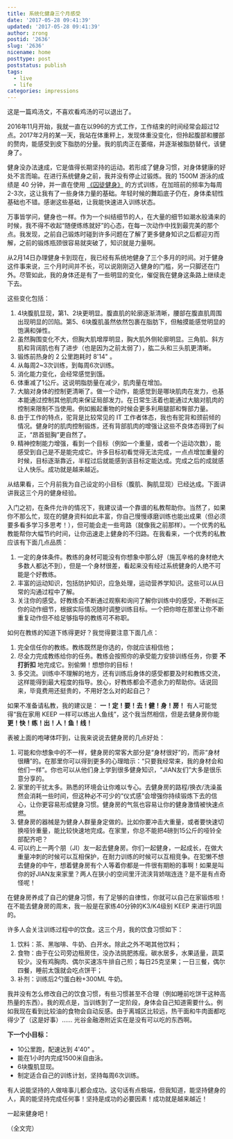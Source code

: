 ```yaml
---
title: 系统化健身三个月感受
date: '2017-05-28 09:41:39'
updated: '2017-05-28 09:41:39'
author: zrong
postid: '2636'
slug: '2636'
nicename: home
posttype: post
poststatus: publish
tags:
  - live
  - life
categories: impressions
---
```


这是一篇鸡汤文，不喜欢看鸡汤的可以退出了。

2016年11月开始，我就一直在以996的方式工作，工作结束的时间经常会超过12点。2017年2月的某一天，我站在体重秤上，发现体重没变化，但拎起腹部和腰部的赘肉，能感受到皮下脂肪的分量。我的肌肉正在萎缩，并逐渐被脂肪替代，该健身了。

<!--more-->

健身没办法速成，它是值得长期坚持的运动。若形成了健身习惯，对身体健康的好处不言而喻。在进行系统健身之前，我并没有停止过锻炼。我的 1500M 游泳的成绩是 40 分钟，并一直在使用 [《囚徒健身》][1] 的方式训练，在加班前的频率为每周2-3次，这让我有了一些身体力量的基础。年轻时候的舞蹈底子仍在，身体柔韧性基础也不错。感谢这些基础，让我能快速进入训练状态。

万事皆学问，健身也一样。作为一个纠结细节的人，在大量的细节如潮水般涌来的时候，我不得不收起“随便练练就好”的心态，在每一次动作中找到最完美的那个点。我发现，之前自己锻炼时碰到许多问题在了解了更多健身知识之后都迎刃而解，之前的锻炼瓶颈很容易就突破了，知识就是力量啊。

从2月14日办理健身卡到现在，我已经有系统地健身了三个多月的时间。对于健身这件事来说，三个月时间并不长，可以说刚刚迈入健身的门槛，另一只脚还在门外。尽管如此，我的身体还是有了一些明显的变化，催促我在健身这条路上继续走下去。

这些变化包括：

1. 4块腹肌显现，第1、2块更明显。腹直肌的轮廓逐渐清晰，腰部在腹直肌周围出现明显的凹陷。第5、6块腹肌虽然依然包裹在脂肪下，但触摸能感觉明显的饱满和弹性。
2. 虽然胸围变化不大，但胸大肌增厚明显，胸大肌外侧轮廓明显。三角肌、斜方肌和背阔肌也有了进步（也是因为之前太弱了），肱二头和三头肌更清晰。
3. 锻炼前热身的 2 公里跑耗时 8'14" 。
4. 从每周2~3次训练，到每周6次训练。
5. 消化能力变化，会经常感觉到饿。 
6. 体重减了1公斤。这说明脂肪量在减少，肌肉量在增加。
7. 大脑对身体的控制更清晰了。做一个动作，能感觉到是哪块肌肉在发力，也基本能通过控制其他肌肉来保证局部发力。在日常生活着也能通过大脑对肌肉的控制来限制不当使用。例如搬起重物的时候会更多利用腿部和臀部力量。
8. 由于工作的特点，驼背是比较常见的 IT 工作者体态，我也有驼背和颈前倾的情况。健身时的肌肉控制锻炼，还有背部肌肉的增强让这些不良体态得到了纠正，“昂首挺胸”更自然了。
9. 精神控制能力增强，看到一个目标（例如一个重量，或者一个运动次数），能感受到自己是不是能完成它。许多目标初看觉得无法完成，一点点增加重量的时候，目标逐渐靠近，半程过后就能感到该目标定能达成。完成之后的成就感让人快乐。成功就是越来越近。

从结果看，三个月前我为自己设定的小目标（腹肌、胸肌显现）已经达成。下面讲讲我这三个月的健身经验。

入门之初，在条件允许的情况下，我建议请一个靠谱的私教帮助你。当然了，如果你不那么忙，现在的健身资料如此丰富，你自己慢慢琢磨训练也能出成果（但必须要多看多学习多思考！），但可能会走一些弯路（就像我之前那样）。一个优秀的私教能帮你大幅节约时间，让你迅速走上健身的不归路。在我看来，一个优秀的私教应该有下面几点品质：

1. 一定的身体条件。教练的身材可能没有你想象中那么好（施瓦辛格的身材绝大多数人都达不到），但是一个身材很差，看起来没有经过系统健身的人绝不可能是个好教练。
2. 丰富的运动知识，包括防护知识，应急处理，运动营养学知识。这些可以从日常的沟通过程中了解。
3. 关注你的感受。好教练会不断通过观察和询问了解你训练中的感受，不断纠正你的动作细节，根据实际情况随时调整训练目标。一个把你晾在那里让你不断重复动作但不给足够指导的教练可不称职。

如何在教练的知道下练得更好？我觉得要注意下面几点：

1. 完全信任你的教练。教练既然是你选的，你就应该相信他；
2. 尽全力完成教练给你的任务。教练会按照你的承受能力安排训练任务，你要 **不打折扣** 地完成它。别偷懒！想想你的目标！
3. 多交流。训练中不理解的地方，还有训练后身体的感受都要及时和教练交流，这样能得到最大程度的指导。放心，好教练都会不遗余力的帮助你。话说回来，毕竟费用还挺贵的，不用好怎么对的起自己？

如果不准备请私教，我的建议是： **一！定！要！去！健！身！房！** 有人可能觉得“我在家用 KEEP 一样可以练出人鱼线”，这个我当然相信，但是去健身房你能 **更！快！练！出！人！鱼！线！**

表被上面的咆哮体吓到，让我来说说去健身房的几点好处：

1. 可能和你想象中的不一样，健身房的常客大部分是“身材很好”的，而非“身材很糟”的。在那里你可以得到更多的心理暗示：“只要我经常来，我的身材会和他们一样”。你也可以从他们身上学到很多健身知识，“JIAN友们”大多是很乐意分享的。
2. 家里的干扰太多。熟悉的环境会让你难以专心。去健身房的路程/换衣/洗澡虽然会消耗一些时间，但这种必不可少的“仪式感”会增强你持续锻炼下去的信心，让你更容易形成健身习惯。健身房的气氛也容易让你的健身激情被快速点燃。
3. 健身房的器械是为健身人群量身定做的。比如你要冲击大重量，或者要快速切换哑铃重量，能比较快速地完成。在家里，你总不能把4磅到15公斤的哑铃全部配齐吧？
4. 可以约上一两个朋（JI）友一起去健身房。你们一起健身，一起成长，在做大重量冲刺的时候可以互相保护，在耐力训练的时候可以互相竞争。在犯懒不想去健身的中午，想着健身房有个人等着你都是一件很有期盼的事啊！如果是叫你的好JIAN友来家里？两人在狭小的空间里汗流浃背娇喘连连？是不是有点奇怪呢！

在健身房养成了自己的健身习惯，有了足够的自律性，你就可以自己在家锻炼啦！在不能去健身房的周末，我一般是在家练40分钟的K3/K4级别 KEEP 来进行巩固的。

许多人会关注训练过程中的饮食。这三个月，我的饮食习惯如下：

1. 饮料：茶、黑咖啡、牛奶、白开水。除此之外不喝其他饮料；
2. 食物：由于在公司旁边租房住，没办法挑肥拣瘦。碳水居多，水果适量，蔬菜较少。没有鸡胸肉、偶尔买速冻牛排自己煎；每日25克坚果；一日三餐，偶尔四餐，睡前太饿就会吃点饼干；
3. 补剂：训练后2勺蛋白粉+300ML 牛奶。

我并没有怎么修改自己的饮食习惯，有些习惯甚至不合理（例如睡前吃饼干这种高热量的东西）。我的观点是，当训练到了一定阶段，身体会自己知道需要什么。例如我现在看到比较油的食物会自动反感。由于离城区比较远，热干面和牛肉面都吃得少了（这是好事）…… 光谷金融港附近实在是没有可以吃的东西啊。

**下一个小目标：**

- 10公里跑，配速达到 4'40" 。
- 能在1小时内完成1500米自由泳。
- 6块腹肌显现。
- 制定适合自己的训练计划，坚持每周6次训练。

有人说能坚持的人做啥事儿都会成功。这句话有点极端，但我知道，能坚持健身的人，真的能坚持完成任何事！坚持是成功的必要因素！成功就是越来越近！

一起来健身吧！

（全文完）

[1]: http://blog.zengrong.net/post/2328.html
